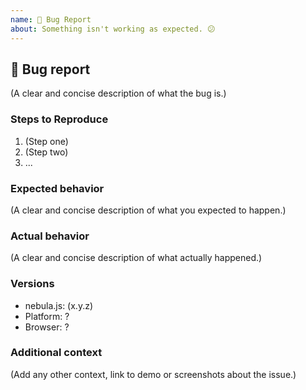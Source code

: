 ```yaml
---
name: 🐛 Bug Report
about: Something isn't working as expected. 😕
---
```


## 🐛 Bug report

(A clear and concise description of what the bug is.)

### Steps to Reproduce

1. (Step one)
1. (Step two)
1. ...

### Expected behavior

(A clear and concise description of what you expected to happen.)

### Actual behavior

(A clear and concise description of what actually happened.)

### Versions

* nebula.js: (x.y.z)
* Platform: ?
* Browser: ?

### Additional context

(Add any other context, link to demo or screenshots about the issue.)